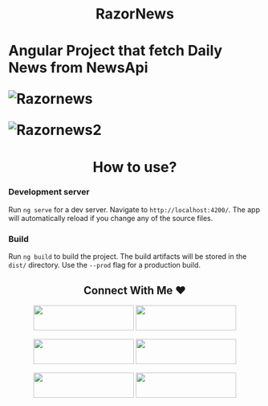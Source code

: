 <h1 align='center'> RazorNews<h1>

Angular Project that fetch Daily News from NewsApi

![Razornews](https://user-images.githubusercontent.com/63204116/121119765-deb49600-c839-11eb-903e-de80c4e3850c.png)

![Razornews2](https://user-images.githubusercontent.com/63204116/121119772-e3794a00-c839-11eb-9e6f-88ad621fa78c.png)

<h1 align='center'> How to use?</h1>

### Development server

Run `ng serve` for a dev server. Navigate to `http://localhost:4200/`. The app will automatically reload if you change any of the source files.

### Build

Run `ng build` to build the project. The build artifacts will be stored in the `dist/` directory. Use the `--prod` flag for a production build.

<h2 align='center'>Connect With Me &hearts;</h2>
  
  
<div align='center'>  
  

  <a href='https://www.raghvendra.ml'><img src='https://img.shields.io/badge/Website-ffffff?style=flat-square&logo=google-chrome&logoColor=black' height='50' width='200'/></a>
  <a href='https://instagram.com/raghvendra.singhparihar'><img src='https://img.shields.io/badge/-Instagram-ffffff?style=flat-square&logo=Instagram' height='50' width='200'/></a>

  <a href='https://www.linkedin.com/in/raghvendra-singh-parihar-4378621b3'><img src='https://img.shields.io/badge/-Linkedin-ffffff?style=flat-square&logo=Linkedin&logoColor=blue' height='50' width='200'/></a>
  <a href='https://t.me/raghvendrasp'><img src='https://img.shields.io/badge/-Telegram-ffffff?style=flat-square&logo=Telegram&logoColor=blue' height='50' width='200'/></a>

  
  <a href='mailto:rs7241037@gmail.com'><img src='https://img.shields.io/badge/Email-ffffff?style=flat-square&logo=Gmail&logoColor=red' height='50' width='200'/></a>
  <a href='https://wa.me/919907773224'><img src='https://img.shields.io/badge/Whatsapp-ffffff?style=flat-square&logo=Whatsapp&logoColor=darkgreen' height='50' width='200'/></a>

 </div>
